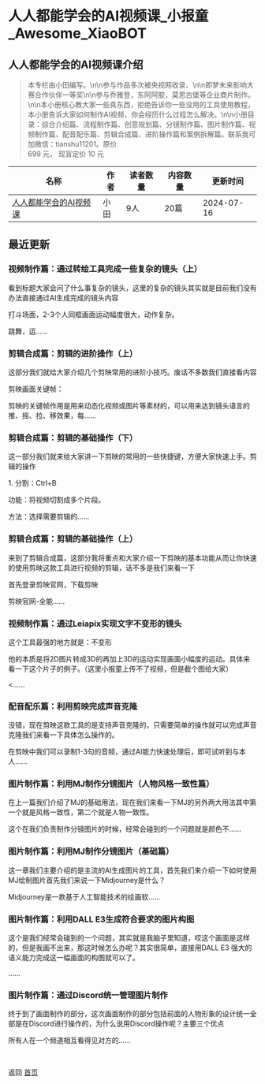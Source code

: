 # 人人都能学会的AI视频课_小报童_Awesome_XiaoBOT

## 人人都能学会的AI视频课介绍
> 本专栏由小田编写。\n\n参与作品多次被央视网收录、\n\n即梦未来影响大赛合作伙伴一等奖\n\n参与乔雅登，东阿阿胶，莫恩古堡等企业商片制作。\n\n本小册核心教大家一些真东西，拒绝告诉你一些没用的工具使用教程，本小册告诉大家如何制作AI视频，你会经历什么过程怎么解决。\n\n小册目录：综合介绍篇、流程制作篇、创意规划篇、分镜制作篇、图片制作篇、视频制作篇、配音配乐篇、剪辑合成篇、进阶操作篇和案例拆解篇。联系我可加微信：tianshu11201。原价  
699 元， 现盲定价 10 元  
  


|名称|作者|读者数量|内容数量|更新时间|
|---|---|---|---|---|
|[人人都能学会的AI视频课](https://xiaobot.net/p/aishpin?refer=0b133df9-27dc-423b-8101-639049001c13)|小田|9人|20篇|2024-07-16|

## 最近更新
### 视频制作篇：通过转绘工具完成一些复杂的镜头（上）

看到标题大家会问了什么事复杂的镜头，这里的复杂的镜头其实就是目前我们没有办法直接通过AI生成完成的镜头内容

打斗场面，2-3个人同框画面运动幅度很大，动作复杂。

跳舞，运......

### 剪辑合成篇：剪辑的进阶操作（上）

这部分我们就给大家介绍几个剪映常用的进阶小技巧。废话不多数我们直接看内容

剪映画面关键帧：

剪映的关键帧作用是用来动态化视频或图片等素材的，可以用来达到镜头语言的推、摇、拉、移效果，每......

### 剪辑合成篇：剪辑的基础操作（下）

这一部分我们就来给大家讲一下剪映的常用的一些快捷键，方便大家快速上手。剪辑的操作

1\. 分割：Ctrl+B

功能：将视频切割成多个片段。

方法：选择需要剪辑的......

### 剪辑合成篇：剪辑的基础操作（上）

来到了剪辑合成篇，这部分我将重点和大家介绍一下剪映的基本功能从而让你快速的使用剪映这款工具进行视频的剪辑，话不多是我们来看一下

首先登录剪映官网，下载剪映

剪映官网-全能......

### 视频制作篇：通过Leiapix实现文字不变形的镜头

这个工具最强的地方就是：不变形

他的本质是将2D图片转成3D的再加上3D的运动实现画面小幅度的运动。具体来看一下这个片子的例子。（这里小报童上传不了视频，但是截个图给大家）

<......

### 配音配乐篇：利用剪映完成声音克隆

没错，现在剪映这款工具的是支持声音克隆的，只需要简单的操作就可以完成声音克隆我们来看一下具体怎么操作的。

在剪映中我们可以录制1-3句的音频，通过AI能力快速处理后，即可试听到与本人......

### 图片制作篇：利用MJ制作分镜图片（人物风格一致性篇）

在上一篇我们介绍了MJ的基础用法，现在我们来看一下MJ的另外两大用法其中第一个就是风格一致性，第二个就是人物一致性。

这个在我们负责制作分镜图片的时候，经常会碰到的一个问题就是颜色不......

### 图片制作篇：利用MJ制作分镜图片（基础篇）

这一章我们主要介绍的是主流的AI生成图片的工具，首先我们来介绍一下如何使用MJ绘制图片首先我们来说一下Midjourney是什么？

Midjourney是一款基于人工智能技术的绘画软......

### 图片制作篇：利用DALL E3生成符合要求的图片构图

这个是我们经常会碰到的一个问题，其实就是我脑子里知道，哎这个画面是这样的，但是我画不出来，那这时候怎么办呢？其实很简单，直接用DALL E3
强大的语义能力完成这一幅画面的构图就可以了。

......

### 图片制作篇：通过Discord统一管理图片制作

终于到了画面制作的部分，这次画面制作的部分包括前面的人物形象的设计统一全部是在Discord进行操作的，为什么说用Discord操作呢？主要三个优点

所有人在一个频道相互看得见对方的......


<a href="https://github.com/Reno9527/awesome-xiaobot" style="color: white; text-decoration: none;">awesome-xiaobot</a>

返回 [首页](../README.md)
